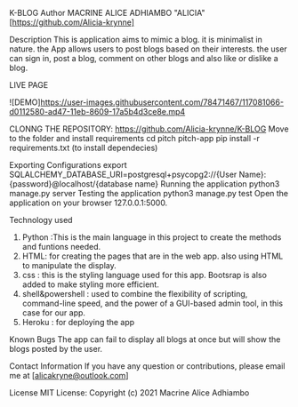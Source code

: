 K-BLOG 
Author
MACRINE ALICE ADHIAMBO "ALICIA"[https://github.com/Alicia-krynne]

Description
This is application aims to  mimic a blog. it is minimalist in nature. the App allows users to post blogs based on their interests. the user can sign in, post a blog, comment on other blogs and also like or dislike a blog.


LIVE PAGE

![DEMO]https://user-images.githubusercontent.com/78471467/117081066-d0112580-ad47-11eb-8609-17a5b4d3ce8e.mp4


CLONNG THE  REPOSITORY:
https://github.com/Alicia-krynne/K-BLOG
Move to the folder and install requirements
cd pitch pitch-app
pip install -r requirements.txt (to  install dependecies)

Exporting Configurations
export SQLALCHEMY_DATABASE_URI=postgresql+psycopg2://{User Name}:{password}@localhost/{database name}
Running the application
python3 manage.py server
Testing the application
python3 manage.py test
Open the application on your browser 127.0.0.1:5000.

Technology used
1. Python :This is the main language in this project to create the methods and funtions needed. 
2. HTML: for creating the pages that are in the web app. also using HTML to manipulate the display. 
3. css : this is the styling language used for this app. Bootsrap is also added to make styling more efficient. 
4. shell&powershell : used to combine the flexibility of scripting, command-line speed, and the power of a GUI-based admin tool, in this case for our app.
5. Heroku :  for deploying the  app 

Known Bugs
The app can  fail to display  all blogs at  once but will show the blogs posted  by the user.

Contact Information
If you have any question or contributions, please email me at [alicakryne@outlook.com]

License
MIT License:
Copyright (c) 2021 Macrine Alice Adhiambo
